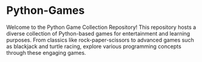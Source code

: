 # Python-Games
Welcome to the Python Game Collection Repository! This repository hosts a diverse collection of Python-based games for entertainment and learning purposes. From classics like rock-paper-scissors to advanced games such as blackjack and turtle racing, explore various programming concepts through these engaging games.
